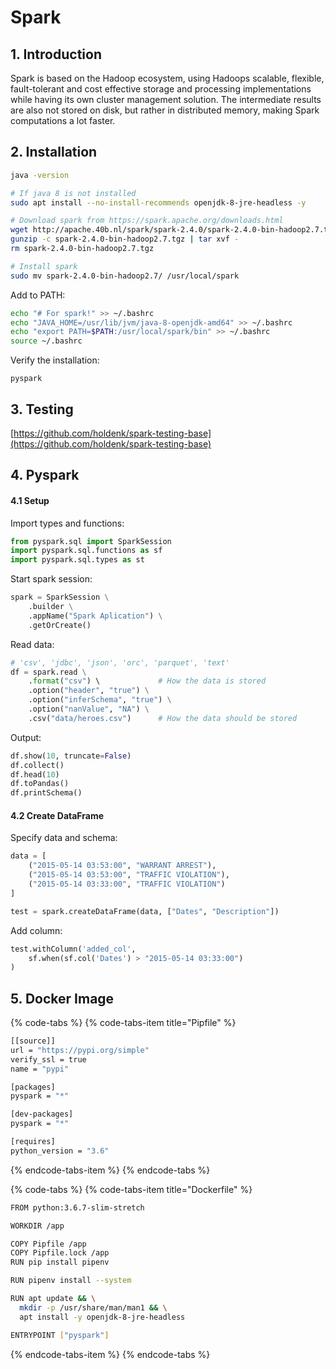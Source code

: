 # Spark

## 1. Introduction

Spark is based on the Hadoop ecosystem, using Hadoops scalable, flexible, fault-tolerant and cost  effective storage and processing implementations while having its own cluster management solution. The intermediate results are also not stored on disk, but rather in distributed memory, making Spark computations a lot faster.

## 2. Installation

```bash
java -version

# If java 8 is not installed
sudo apt install --no-install-recommends openjdk-8-jre-headless -y

# Download spark from https://spark.apache.org/downloads.html
wget http://apache.40b.nl/spark/spark-2.4.0/spark-2.4.0-bin-hadoop2.7.tgz
gunzip -c spark-2.4.0-bin-hadoop2.7.tgz | tar xvf -
rm spark-2.4.0-bin-hadoop2.7.tgz

# Install spark
sudo mv spark-2.4.0-bin-hadoop2.7/ /usr/local/spark
```

Add to PATH:

```bash
echo "# For spark!" >> ~/.bashrc
echo "JAVA_HOME=/usr/lib/jvm/java-8-openjdk-amd64" >> ~/.bashrc
echo "export PATH=$PATH:/usr/local/spark/bin" >> ~/.bashrc
source ~/.bashrc
```

Verify the installation:

```text
pyspark
```

## 3. Testing

[https://github.com/holdenk/spark-testing-base](https://github.com/holdenk/spark-testing-base)

## 4. Pyspark

#### 4.1 Setup

Import types and functions:

```python
from pyspark.sql import SparkSession
import pyspark.sql.functions as sf
import pyspark.sql.types as st
```

Start spark session:

```python
spark = SparkSession \
    .builder \
    .appName("Spark Aplication") \
    .getOrCreate()
```

Read data: 

```python
# 'csv', 'jdbc', 'json', 'orc', 'parquet', 'text'
df = spark.read \
    .format("csv") \             # How the data is stored
    .option("header", "true") \
    .option("inferSchema", "true") \
    .option("nanValue", "NA") \
    .csv("data/heroes.csv")      # How the data should be stored
```

Output:

```python
df.show(10, truncate=False)
df.collect()
df.head(10)
df.toPandas()
df.printSchema()
```

#### 4.2 Create DataFrame

Specify data and schema:

```python
data = [
    ("2015-05-14 03:53:00", "WARRANT ARREST"),
    ("2015-05-14 03:53:00", "TRAFFIC VIOLATION"),
    ("2015-05-14 03:33:00", "TRAFFIC VIOLATION")
]

test = spark.createDataFrame(data, ["Dates", "Description"])
```

Add column:

```python
test.withColumn('added_col', 
    sf.when(sf.col('Dates') > "2015-05-14 03:33:00")
)
```



## 5. Docker Image

{% code-tabs %}
{% code-tabs-item title="Pipfile" %}
```bash
[[source]]
url = "https://pypi.org/simple"
verify_ssl = true
name = "pypi"

[packages]
pyspark = "*"

[dev-packages]
pyspark = "*"

[requires]
python_version = "3.6"
```
{% endcode-tabs-item %}
{% endcode-tabs %}

{% code-tabs %}
{% code-tabs-item title="Dockerfile" %}
```bash
FROM python:3.6.7-slim-stretch

WORKDIR /app

COPY Pipfile /app
COPY Pipfile.lock /app
RUN pip install pipenv

RUN pipenv install --system

RUN apt update && \
  mkdir -p /usr/share/man/man1 && \
  apt install -y openjdk-8-jre-headless

ENTRYPOINT ["pyspark"]
```
{% endcode-tabs-item %}
{% endcode-tabs %}

